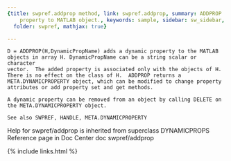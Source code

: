 ```yaml
---
{title: swpref.addprop method, link: swpref.addprop, summary: ADDPROP   Add dynamic
    property to MATLAB object., keywords: sample, sidebar: sw_sidebar, permalink: swpref_addprop,
  folder: swpref, mathjax: true}

---
```

    D = ADDPROP(H,DynamicPropName) adds a dynamic property to the MATLAB 
    objects in array H. DynamicPropName can be a string scalar or character 
    vector.  The added property is associated only with the objects of H.  
    There is no effect on the class of H.  ADDPROP returns a 
    META.DYNAMICPROPERTY object, which can be modified to change property 
    attributes or add property set and get methods.  
 
    A dynamic property can be removed from an object by calling DELETE on
    the META.DYNAMICPROPERTY object.
 
    See also SWPREF, HANDLE, META.DYNAMICPROPERTY
Help for swpref/addprop is inherited from superclass DYNAMICPROPS
    Reference page in Doc Center
       doc swpref/addprop

{% include links.html %}
